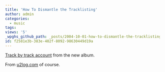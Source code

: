 ```yaml
---
title: 'How To Dismantle the Tracklisting'
author: admin
categories:
  - music
tags: 
views: '5'
_wpghs_github_path: _posts/2004-10-01-how-to-dismantle-the-tracklisting.md
id: f2581e3b-383e-402f-8092-98630449d19a
---
```

<p><a href="http://u2log.com/archive/qmagtrackxtrack.jpg">Track by track account</a> from the new album.</p>
<p>From <a href="http://www.u2log.com">u2log.com</a> of course.</p>

